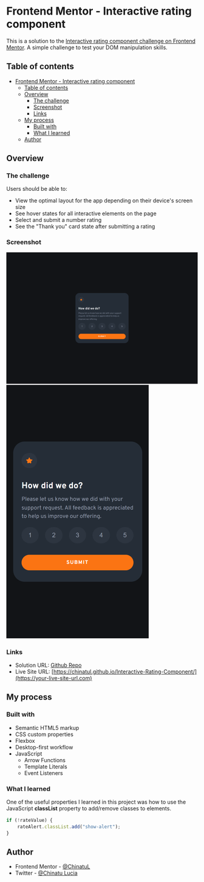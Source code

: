 # Frontend Mentor - Interactive rating component

This is a solution to the [Interactive rating component challenge on Frontend Mentor](https://www.frontendmentor.io/challenges/interactive-rating-component-koxpeBUmI). A simple challenge to test your DOM manipulation skills.

## Table of contents

- [Frontend Mentor - Interactive rating component](#frontend-mentor---interactive-rating-component)
  - [Table of contents](#table-of-contents)
  - [Overview](#overview)
    - [The challenge](#the-challenge)
    - [Screenshot](#screenshot)
    - [Links](#links)
  - [My process](#my-process)
    - [Built with](#built-with)
    - [What I learned](#what-i-learned)
  - [Author](#author)

## Overview

### The challenge

Users should be able to:

-   View the optimal layout for the app depending on their device's screen size
-   See hover states for all interactive elements on the page
-   Select and submit a number rating
-   See the "Thank you" card state after submitting a rating

### Screenshot

![](./screenshots/desktop-design.png)
![](./screenshots/mobile-design.png)

### Links

-   Solution URL: [Github Repo](https://github.com/ChinatuL)
-   Live Site URL: [https://chinatul.github.io/Interactive-Rating-Component/](https://your-live-site-url.com)

## My process

### Built with

-   Semantic HTML5 markup
-   CSS custom properties
-   Flexbox
-   Desktop-first workflow
-   JavaScript
    -   Arrow Functions
    -   Template Literals
    -   Event Listeners

### What I learned

One of the useful properties I learned in this project was how to use the JavaScript **classList** property to add/remove classes to elements.

```js
if (!rateValue) {
    rateAlert.classList.add("show-alert");
}
```

## Author

-   Frontend Mentor - [@ChinatuL](https://www.frontendmentor.io/profile/ChinatuL)
-   Twitter - [@Chinatu Lucia](https://www.twitter.com/ChinatuLucia)
